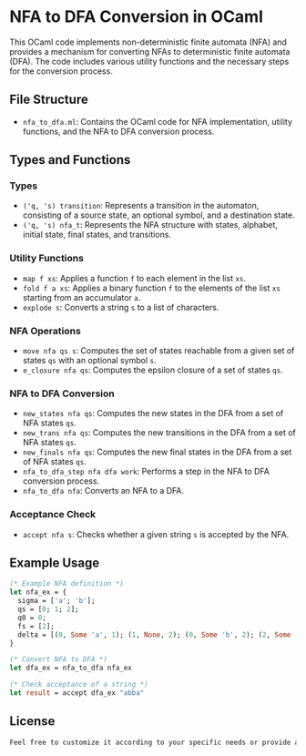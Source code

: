 # NFA to DFA Conversion in OCaml

This OCaml code implements non-deterministic finite automata (NFA) and provides a mechanism for converting NFAs to deterministic finite automata (DFA). The code includes various utility functions and the necessary steps for the conversion process.

## File Structure

- `nfa_to_dfa.ml`: Contains the OCaml code for NFA implementation, utility functions, and the NFA to DFA conversion process.

## Types and Functions

### Types

- `('q, 's) transition`: Represents a transition in the automaton, consisting of a source state, an optional symbol, and a destination state.
- `('q, 's) nfa_t`: Represents the NFA structure with states, alphabet, initial state, final states, and transitions.

### Utility Functions

- `map f xs`: Applies a function `f` to each element in the list `xs`.
- `fold f a xs`: Applies a binary function `f` to the elements of the list `xs` starting from an accumulator `a`.
- `explode s`: Converts a string `s` to a list of characters.

### NFA Operations

- `move nfa qs s`: Computes the set of states reachable from a given set of states `qs` with an optional symbol `s`.
- `e_closure nfa qs`: Computes the epsilon closure of a set of states `qs`.

### NFA to DFA Conversion

- `new_states nfa qs`: Computes the new states in the DFA from a set of NFA states `qs`.
- `new_trans nfa qs`: Computes the new transitions in the DFA from a set of NFA states `qs`.
- `new_finals nfa qs`: Computes the new final states in the DFA from a set of NFA states `qs`.
- `nfa_to_dfa_step nfa dfa work`: Performs a step in the NFA to DFA conversion process.
- `nfa_to_dfa nfa`: Converts an NFA to a DFA.

### Acceptance Check

- `accept nfa s`: Checks whether a given string `s` is accepted by the NFA.

## Example Usage

```ocaml
(* Example NFA definition *)
let nfa_ex = {
  sigma = ['a'; 'b'];
  qs = [0; 1; 2];
  q0 = 0;
  fs = [2];
  delta = [(0, Some 'a', 1); (1, None, 2); (0, Some 'b', 2); (2, Some 'a', 1)];
}

(* Convert NFA to DFA *)
let dfa_ex = nfa_to_dfa nfa_ex

(* Check acceptance of a string *)
let result = accept dfa_ex "abba"
```

## License
```css
Feel free to customize it according to your specific needs or provide additional information about the code.
```